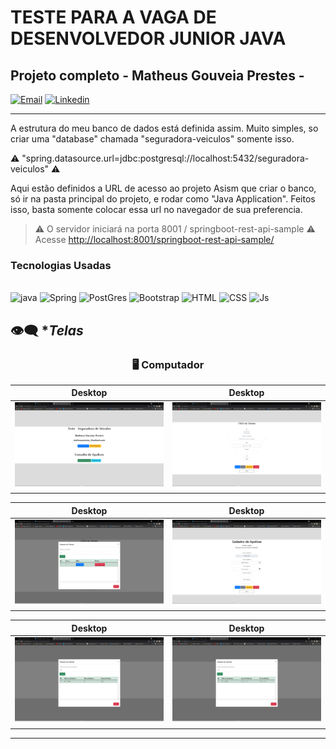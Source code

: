 # TESTE PARA A VAGA DE DESENVOLVEDOR JUNIOR JAVA
## Projeto completo - Matheus Gouveia Prestes -
[![Email](https://img.shields.io/badge/Outlook-0078D4?style=for-the-badge&logo=microsoft-outlook&logoColor=white)](mailto:matheus.prestes_@outlook.com?subject=From%20[GitHub])
[![Linkedin](https://img.shields.io/badge/LinkedIn-0077B5?style=for-the-badge&logo=linkedin&logoColor=white)](https://www.linkedin.com/in/matheus-prestes-235833186)

-------------------------------------

A estrutura do meu banco de dados está definida assim.
Muito simples, so criar uma "database" chamada "seguradora-veiculos" somente isso.

⚠️ "spring.datasource.url=jdbc:postgresql://localhost:5432/seguradora-veiculos" ⚠️

Aqui estão definidos a URL de acesso ao projeto
Asism que criar o banco, só ir na pasta principal do projeto, e rodar como "Java Application".
Feitos isso, basta somente colocar essa url no navegador de sua preferencia.

> ⚠️ O servidor iniciará na porta 8001 / springboot-rest-api-sample ⚠️
Acesse <http://localhost:8001/springboot-rest-api-sample/>

### Tecnologias Usadas

<div style="display: inline_block"> <br/>

<img style="align:center" alt="java" src="https://img.shields.io/badge/Java-ED8B00?style=for-the-badge&logo=java&logoColor=white">
<img style="align:center" alt="Spring" src="https://img.shields.io/badge/Spring-6DB33F?style=for-the-badge&logo=spring&logoColor=white">
<img style="align:center" alt="PostGres" src="https://img.shields.io/badge/PostgreSQL-316192?style=for-the-badge&logo=postgresql&logoColor=white">
<img style="align:center" alt="Bootstrap" src="https://img.shields.io/badge/Bootstrap-563D7C?style=for-the-badge&logo=bootstrap&logoColor=white">
 <img style="align:center" alt="HTML" src="https://img.shields.io/badge/HTML-E34F26?style=for-the-badge&logo=html5&logoColor=white">
<img style="align:center" alt="CSS" src="https://img.shields.io/badge/CSS-1572B6?style=for-the-badge&logo=css3&logoColor=white">
<img style="align:center" alt="Js" src="https://img.shields.io/badge/JavaScript-F7DF1E?style=for-the-badge&logo=javascript&logoColor=black">

</div>

## :eye_speech_bubble: **Telas*

<div align="center">

### :desktop_computer: Computador

|Desktop|Desktop|
|:---:|:---:|
|<kbd><img src="/img1.png" width="600px" alt="Tablet"/></kbd>|<kbd><img src="/img2.png" width="600px" alt="Tablet"/></kbd>

|Desktop|Desktop|
|:---:|:---:|
|<kbd><img src="/img3.png" width="600px" alt="Tablet"/></kbd>|<kbd><img src="img4.png" width="600px" alt="Tablet"/></kbd>

|Desktop|Desktop|
|:---:|:---:|
|<kbd><img src="/img5.png" width="600px" alt="Tablet"/></kbd>|<kbd><img src="img6.png" width="600px" alt="Tablet"/></kbd>

-----------------------------------

</div>



